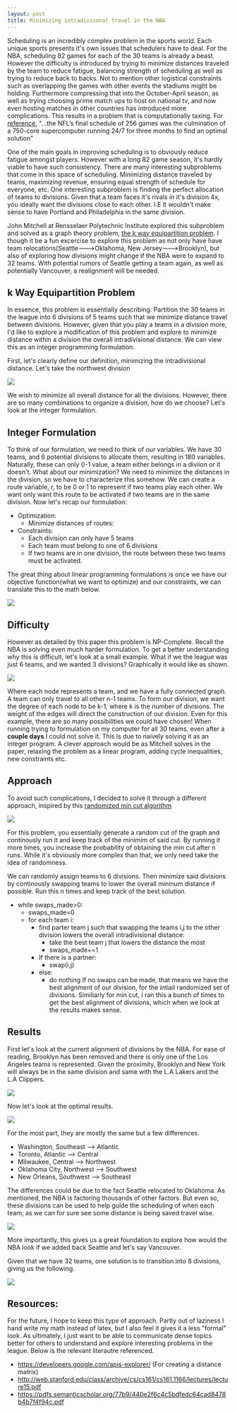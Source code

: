```yaml
---
layout: post
title: Minimizing intradivisonal travel in the NBA
---
```


Scheduling is an incredibly complex problem in the sports world. Each 
unique sports presents it's own issues that schedulers have to deal. For the NBA, scheduling 82 games for each of the 30 teams is already a beast. However the difficulty is introduced by trying to minimize distances traveled by the team to reduce fatigue, balancing strength of scheduling as well as trying to reduce back to backs. Not to mention other logistical constraints such as overlapping the games with other events the stadiums might be holding. Furthermore compressing that into the October-April season, as well as trying choosing prime match ups to host on national tv, and now even hosting matches in other countries has introduced more complications. This results in a problem that is computationally taxing. For [reference](https://www.linkedin.com/pulse/nfl-season-reveals-hidden-complexity-seemingly-simple-vajracharya/), "...the NFL’s final schedule of 256 games was the culmination of a 750-core supercomputer running 24/7 for three months to find an optimal solution"


One of the main goals in improving scheduling is to obviously reduce fatigue amongst players. However with a long 82 game season, it's hardly viable to have such consistency. There are many interesting subproblems that come in this space of scheduling. Minimizing distance traveled by teams, maximizing revenue, ensuring equal strength of schedule for everyone, etc. One interesting subproblem is finding the perfect allocation of teams to divisions. Given that a team faces it's rivals in it's division 4x, you ideally want the divisions close to each other. I.E It wouldn't make sense to have Portland and Philadelphia in the same division.

John Mitchell at Rensselaer Polytechnic Institute explored this subproblem and solved as a graph theory problem,  [the k way equipartition problem](https://pdfs.semanticscholar.org/77b9/440e2f6c4c5bdfedc64cad8478b4b7f4f94c.pdf). I though it be a fun excercise to explore this problem as not only have have team relocations(Seattle--->Oklahoma, New Jersey--->Brooklyn), but also of exploring how divisions might change if the NBA were to expand to 32 teams. With potential rumors of Seattle getting a team again, as well as potentially Vancouver, a realignment will be needed. 



## k Way Equipartition Problem

In essence, this problem is essentially describing: Partition the 30 teams in the league into 6 divisions of 5 teams such that we minimize distance travel between divisions. However, given that you play a teams in a division more, I'd like to explore a modification of this problem and explore to minimize distance within a division the overall intradivisional distance. We can view this as an integer programming formulation.

First, let's clearly define our definition, minimizing the intradivisional distance. Let's take the northwest division

<img src="/img/matchups.png" />


We wish to minimize all overall distance for all the divisions. However, there are so many combinations to organize a division, how do we choose? Let's look at the integer formulation.


## Integer Formulation
To think of our formulation, we need to think of our variables. We have 30 teams, and 6 potential divisions to allocate them, resulting in 180 variables. Naturally, these can only 0-1 value, a team either belongs in a diviion or it doesn't. What about our minimization? We need to minimize the distances in the division, so we have to characterize this somehow. We can create a route variable, r, to be 0 or 1 to represent if two teams play each other. We want only want this route to be activated if two teams are in the same division. Now let's recap our formulation:

* Optimization:
	- Minimize distances of routes:
* Constraints:
	- Each division can only have 5 teams
	- Each team must belong to one of 6 divisions
	- If two teams are in one division, the route between these two teams must be activated.

The great thing about linear programming formulations is once we have our objective function(what we want to optimize) and our constraints, we can translate this to the math below.


<img src="/img/ip_form.png" />

## Difficulty
 

However as detailed by this paper this problem is NP-Complete. Recall the NBA is solving even much harder formulation. To get a better understanding why this is difficult, let's look at a small example. What if we the league was just 6 teams, and we wanted 3 divisions? Graphically it would like as shown.

<img src="/img/example.png" />


Where each node represents a team, and we have a fully connected graph. A team can only travel to all other n-1 teams. To form our division, we want the degree of each node to be k-1, where k is the number of divisions. The weight of the edges will direct the construction of our division. Even for this example, there are so many possibilities we could have chosen! When running trying to formulation on my computer for all 30 teams, even after a **couple days** I could not solve it. This is due to naively solving it as an integer program. A clever approach would be as Mitchell solves in the paper, relaxing the problem as a linear program, adding cycle inequalities, new constraints etc. 


## Approach
To avoid such complications, I decided to solve it through a different approach, inspired by this [randomized min cut algorithm](http://web.stanford.edu/class/archive/cs/cs161/cs161.1166/lectures/lecture15.pdf)


<img src="/img/mincut.png" />

For this problem, you essentially generate a random cut of the graph and continously run it and keep track of the minimim of said cut. By running it more times, you increase the probability of obtaining the min cut after n runs. While it's obviously more complex than that, we only need take the idea of randomness.

We can randomly assign teams to 6 divisions. Then minimize said divisions by continously swapping teams to lower the overall mininum distance if possible. Run this n times and keep track of the best solution. 

* while swaps_made>0:
   * swaps_made=0
   * for each team i:
		* find parter team j such that swapping the teams i,j to the other division lowers the overall intradivisional distance:
			* take the best team j that lowers the distance the most
			* swaps_made+=1
		* If there is a partner:
			* swap(i,j)
		* else:
			* do nothing
If no swaps can be made, that means we have the best alignment of our division, for the intiail randomized set of divisions. Similiarly for min cut, I ran this a bunch of times to get the best alignment of divisions, which when we look at the results makes sense.


## Results

First let's look at the current alignment of divisions by the NBA. For ease of reading, Brooklyn has been removed and there is only one of the Los Angeles teams is represented. Given the proximity, Brooklyn and New York will always be in the same division and same with the L.A Lakers and the L.A Clippers.

<img src="/img/Current.png"/>

Now let's look at the optimal results.

<img src="/img/Optimized.png" />

For the most part, they are mostly the same but a few differences.
* Washington, Southeast --> Atlantic
* Toronto, Atlantic --> Central
* Milwaukee, Central --> Northwest 
* Oklahoma City, Northwest --> Southwest 
* New Orleans, Southwest --> Southeast 

The differences could be due to the fact Seattle relocated to Oklahoma. As mentioned, the NBA is factoring thousands of other factors. But even so, these divisions can be used to help guide the scheduling of when each team, as we can for sure see some distance is being saved travel wise.


<img src="/img/Distance Saved.png" />

More importantly, this gives us a great foundation to explore how would the NBA look if we added back Seattle and let's say Vancouver.

Given that we have 32 teams, one solution is to transition into 8 divisions, giving us the following.

<img src="/img/optimal_8.png" />

## Resources:

For the future, I hope to keep this type of approach. Partly out of laziness I hand write my math instead of latex, but I also feel it gives it a less "formal" look. As ultimately, I just want to be able to communicate dense topics better for others to understand and explore interesting problems in the league. Below is the relevant literautre referenced. 

* https://developers.google.com/apis-explorer/ (For creating a distance matrix)
* http://web.stanford.edu/class/archive/cs/cs161/cs161.1166/lectures/lecture15.pdf
* https://pdfs.semanticscholar.org/77b9/440e2f6c4c5bdfedc64cad8478b4b7f4f94c.pdf
